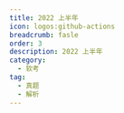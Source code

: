 ```yaml
---
title: 2022 上半年
icon: logos:github-actions
breadcrumb: fasle
order: 3
description: 2022 上半年
category:
  - 软考
tag:
  - 真题
  - 解析 
---
```


<PDF url="https://cdn.beink.cn/Software%20Designer/subject/2022%E5%B9%B405%E6%9C%88%E8%BD%AF%E4%BB%B6%E8%AE%BE%E8%AE%A1%E5%B8%88%E4%B8%8A%E5%8D%88%E7%9C%9F%E9%A2%98%E5%8F%8A%E7%AD%94%E6%A1%88%E8%A7%A3%E6%9E%90.pdf" />


<PDF url="https://cdn.beink.cn/Software%20Designer/subject/2022%E5%B9%B405%E6%9C%88%E8%BD%AF%E4%BB%B6%E8%AE%BE%E8%AE%A1%E5%B8%88%E4%B8%8B%E5%8D%88%E7%9C%9F%E9%A2%98%E5%8F%8A%E7%AD%94%E6%A1%88%E8%A7%A3%E6%9E%90.pdf" />